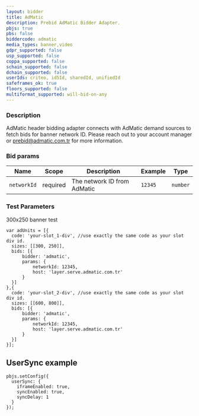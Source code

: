 ```yaml
---
layout: bidder
title: AdMatic
description: Prebid AdMatic Bidder Adapter.
pbjs: true
pbs: false
biddercode: admatic
media_types: banner,video
gdpr_supported: false
usp_supported: false
coppa_supported: false
schain_supported: false
dchain_supported: false
userIds: criteo, id5Id, sharedId, unifiedId
safeframes_ok: true
floors_supported: false
multiformat_supported: will-bid-on-any
---
```


### Description

AdMatic header bidding adapter connects with AdMatic demand sources to fetch bids for banner network ID. Please reach out to your account manager or <prebid@admatic.com.tr> for more information.

### Bid params

| Name         | Scope    | Description                        | Example    | Type     |
|--------------|----------|------------------------------------|------------|----------|
| `networkId` | required | The network ID from AdMatic | `12345` | `number` |

### Test Parameters

300x250 banner test
```
var adUnits = [{
  code: 'your-slot_1-div', //use exactly the same code as your slot div id.
  sizes: [[300, 250]],
  bids: [{
      bidder: 'admatic',
      params: { 
          networkId: 12345,
          host: 'layer.serve.admatic.com.tr'
      }
  }]
},{
  code: 'your-slot_2-div', //use exactly the same code as your slot div id.
  sizes: [[600, 800]],
  bids: [{
      bidder: 'admatic',
      params: { 
          networkId: 12345,
          host: 'layer.serve.admatic.com.tr'
      }
  }]
}];
```

## UserSync example

```
pbjs.setConfig({
  userSync: {
    iframeEnabled: true,
    syncEnabled: true,
    syncDelay: 1
  }
});
```
